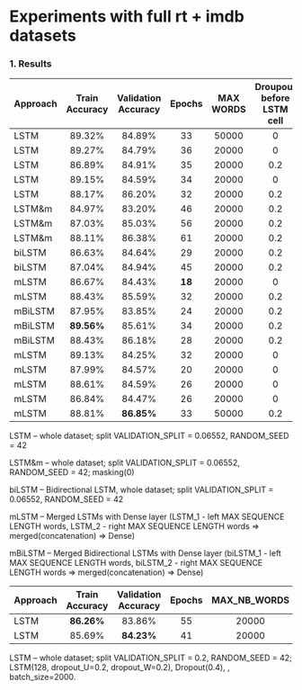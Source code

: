 # Experiments with full rt + imdb datasets

### 1. Results

| Approach| Train Accuracy| Validation Accuracy|Epochs|MAX WORDS|Droupout before LSTM cell|Droupout after LSTM|MAX SEQUENCE LENGTH|dropout_U|dropout_W|LSTM_1 output|LSTM_2 output|Dense|Droupout before Dense|
|--------|:------:|:------:|:----:|:-----:|:---:|:---:|:----:|:---:|:----:|:----:|:----:|:----:|:----:|
| LSTM   | 89.32% |84.89%| 33   |50000  |0    |0.3  | 50   |0.2  |0.2   |128   |-     |-     |-     |
| LSTM   | 89.27% | 84.79% | 36   |20000  |0    |0.3  | 50   |0.2  |0.2   |128   |-     |-     |-     |
| LSTM   | 86.89% | 84.91% | 35   |20000  |0.2  |0.3  | 50   |0.2  |0.2   |128   |-     |-     |-     |
| LSTM   | 89.15% | 84.59% | 34   |20000  |0    |0.4  | 50   |0.2  |0.2   |128   |-     |-     |-     |
| LSTM   | 88.17% | 86.20% | 32   |20000  |0.2  |0.2  | 100  |0.2  |0.2   |128   |-     |-     |-     |
| LSTM&m | 84.97% | 83.20% | 46   |20000  |0.2  |0.2  | 25   |0.2  |0.2   |128   |-     |-     |-     |
| LSTM&m | 87.03% | 85.03% | 56   |20000  |0.2  |0.2  | 50   |0.2  |0.2   |128   |-     |-     |-     |
| LSTM&m | 88.11% | 86.38% | 61   |20000  |0.2  |0.2  | 100  |0.2  |0.2   |128   |-     |-     |-     |
| biLSTM | 86.63% | 84.64% | 29   |20000  |0.2  |0.2  | 50   |0.1  |0.1   |128   |-     |-     |-     |
| biLSTM | 87.04% | 84.94% | 45   |20000  |0.2  |0.2  | 50   |0.2  |0.2   |128   |-     |-     |-     |
| mLSTM  | 86.67% | 84.43% |**18**|20000  |0    |0    | 50   |0.1  |0.1   |64    |64    |32    |0     |
| mLSTM  | 88.43% | 85.59% |32    |20000  |0.2  |0.2  | 50   |0.1  |0.1   |128   |128   |64    |0.2   |
| mBiLSTM| 87.95% | 83.85% |24    |20000  |0.2  |0.2  | 25   |0.1  |0.1   |128   |128   |64    |0.2   |
| mBiLSTM|**89.56%**|85.61%|34    |20000  |0.2  |0.2  | 50   |0.1  |0.1   |128   |128   |64    |0.2   |
| mBiLSTM| 88.43% | 86.18% |28    |20000  |0.2  |0.2  | 100  |0.1  |0.1   |128   |128   |64    |0.2   |
| mLSTM  | 89.13% | 84.25% |32    |20000  |0    |0    | 50   |0.1  |0.1   |32    |64    |32    |0     |
| mLSTM  | 87.99% | 84.57% |20    |20000  |0    |0    | 50   |0.1  |0.1   |32    |128   |32    |0     |
| mLSTM  | 88.61% | 84.59% |26    |20000  |0    |0    | 50   |0.1  |0.1   |64    |64    |32    |0     |
| mLSTM  | 86.84% | 84.47% |26    |20000  |0    |0    | 50   |0.1  |0.1   |64    |128   |32    |0     |
| mLSTM  | 88.81% | **86.85%** |33 |50000 |0.2  |0.2  | 110  |0.2  |0.2   |128   |-     |-     |-     |


LSTM – whole dataset; split VALIDATION_SPLIT = 0.06552, RANDOM_SEED = 42

LSTM&m – whole dataset; split VALIDATION_SPLIT = 0.06552, RANDOM_SEED = 42; masking(0)

biLSTM – Bidirectional LSTM, whole dataset; split VALIDATION_SPLIT = 0.06552, RANDOM_SEED = 42

mLSTM – Merged LSTMs with Dense layer (LSTM_1 - left MAX SEQUENCE LENGTH words,  LSTM_2 - right MAX SEQUENCE LENGTH words => merged(concatenation) => Dense)

mBiLSTM – Merged Bidirectional LSTMs with Dense layer (biLSTM_1 - left MAX SEQUENCE LENGTH words,  biLSTM_2 - right MAX SEQUENCE LENGTH words => merged(concatenation) => Dense)

| Approach| Train Accuracy|Validation Accuracy|Epochs|MAX_NB_WORDS|MAX_SEQUENCE_LENGTH|
| ------- |:-------------:| :----------------:|:----:|:----------:|:-----------------:|
| LSTM    | **86.26%**    | 83.86%            | 55   |20000       | 50                |
| LSTM    | 85.69%        | **84.23%**        | 41   |20000       | 100               |



LSTM – whole dataset; split VALIDATION_SPLIT = 0.2, RANDOM_SEED = 42; LSTM(128, dropout_U=0.2, dropout_W=0.2), Dropout(0.4), , batch_size=2000.

